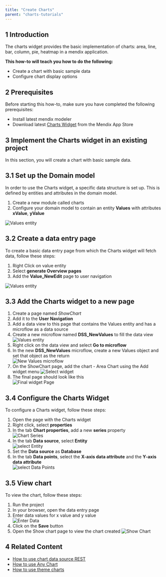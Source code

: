 ```yaml
---
title: "Create Charts"
parent: "charts-tutorials"
---
```


## 1 Introduction

The charts widget provides the basic implementation of charts: area, line, bar, column, pie, heatmap in a mendix application.

**This how-to will teach you how to do the following:**

* Create a chart with basic sample data
* Configure chart display options

## 2 Prerequisites

Before starting this how-to, make sure you have completed the following prerequisites:

* Install latest mendix modeler
* Download latest [Charts Widget](https://appstore.home.mendix.com/link/app/105695/) from the Mendix App Store

## 3 Implement the Charts widget in an existing project

In this section, you will create a chart with basic sample data.

## 3.1 Set up the Domain model

In order to use the Charts widget, a specific data structure is set up. This is defined by entities and attributes in the domain model.

1. Create a new module called charts
2. Configure your domain model to contain an entity **Values** with attributes **xValue**, **yValue**

![Values entity](attachments/charts/charts-entity.png)

## 3.2 Create a data entry page

To create a basic data entry page from which the Charts widget will fetch data, follow these steps:

1. Right Click on value entity
1. Select **generate Overview pages**
1. Add the **Value_NewEdit** page to user navigation

![Values entity](attachments/charts/charts-rest-generate-overview-pages.png)

## 3.3 Add the Charts widget to a new page

1. Create a page named *ShowChart*
1. Add it to the **User Navigation**
1. Add a data view to this page that contains the Values entity and has a microflow as a data source
1. Create a new microflow named **DSS_NewValues** to fill the data view  
![Values entity](attachments/charts/charts-create-new-value.png)
1. Right click on the data view and select **Go to microflow**
1. In the new **DSS_NewValues** microflow, create a new Values object and set that object as the return  
![New Values microflow](attachments/charts/charts-new-values-microflow.png)
1. On the ShowChart page, add the chart - Area Chart using the Add widget menu
![Select widget](attachments/charts/charts-select-chart.png)
1. The final page should look like this  
![Final widget Page](attachments/charts/charts-widget-page.png)

## 3.4 Configure the Charts Widget

To configure a Charts widget, follow these steps:

1. Open the page with the Charts widget
1. Right click, select **properties**
1. In the tab **Chart properties**, add a new **series** property  
![Chart Series](attachments/charts/charts-series.png)
2. In the tab **Data source**, select **Entity**  
![select Entity](attachments/charts/chart-add-entity.png)
3. Set the **Data source** as **Database**  
4. In the tab **Data points**, select the **X-axis data attribute** and the **Y-axis data attribute**  
![select Data Points](attachments/charts/charts-data-points.png)

## 3.5 View chart

To view the chart, follow these steps:

1. Run the project
1. In your browser, open the data entry page
1. Enter data values for x value and y value  
![Enter Data](attachments/charts/charts-front-end.png)  
1. Click on the **Save** button
3. Open the  Show chart page to view the chart created
![Show Chart](attachments/charts/charts-area-chart.png)

## 4 Related Content

* [How to use chart data source REST](charts-basic-rest)
* [How to use Any Chart](charts-any-usage)
* [How to use theme charts](charts-theme)
